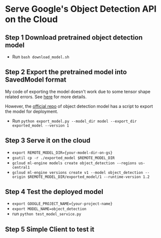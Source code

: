 # Serve Google's Object Detection API on the Cloud

## Step 1 Download pretrained object detection model
- Run `bash download_model.sh`

## Step 2 Export the pretrained model into SavedModel format
My code of exporting the model doesn't work due to some tensor shape related errors. See [here](https://github.com/tensorflow/models/issues/1811) for more details.

However, the [official repo](https://github.com/tensorflow/models/tree/master/research/object_detection) of object detection model has a script to export the model for deployment.

- Run `python export_model.py --model_dir model --export_dir exported_model --version 1`

## Step 3 Serve it on the cloud
- `export REMOTE_MODEL_DIR={your-model-dir-on-gs}`
- `gsutil cp -r ./exported_model $REMOTE_MODEL_DIR`
- `gcloud ml-engine models create object_detection --regions us-central1`
- `gcloud ml-engine versions create v1 --model object_detection --origin $REMOTE_MODEL_DIR/exported_model/1 --runtime-version 1.2`

## Step 4 Test the deployed model
- `export GOOGLE_PROJECT_NAME={your-project-name}`
- `export MODEL_NAME=object_detection`
- run `python test_model_service.py`

## Step 5 Simple Client to test it